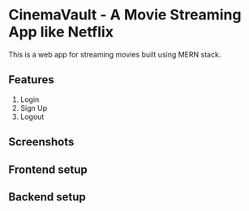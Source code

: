 # CinemaVault - A Movie Streaming App like Netflix
This is a web app for streaming movies built using MERN stack.

## Features
1. Login
2. Sign Up
3. Logout


## Screenshots


## Frontend setup


## Backend setup


